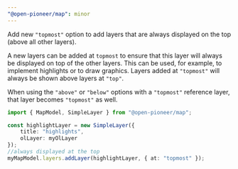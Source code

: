 ```yaml
---
"@open-pioneer/map": minor
---
```


Add new `"topmost"` option to add layers that are always displayed on the top (above all other layers).

A new layers can be added at `topmost` to ensure that this layer will always be displayed on top of the other layers.
This can be used, for example, to implement highlights or to draw graphics.
Layers added at `"topmost"` will always be shown above layers at `"top"`.

When using the `"above"` or `"below"` options with a `"topmost"` reference layer, that layer becomes `"topmost"` as well.

```typescript
import { MapModel, SimpleLayer } from "@open-pioneer/map";

const highlightLayer = new SimpleLayer({
    title: "highlights",
    olLayer: myOlLayer
});
//always displayed at the top
myMapModel.layers.addLayer(highlightLayer, { at: "topmost" });
```
